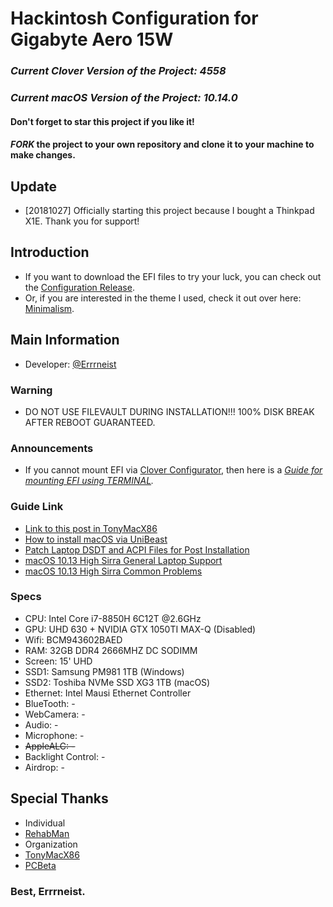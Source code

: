 # Hackintosh Configuration for Gigabyte Aero 15W
### *Current Clover Version of the Project: 4558*
### *Current macOS Version of the Project: 10.14.0*
#### Don't forget to star this project if you like it!
#### *FORK* the project to your own repository and clone it to your machine to make changes.

## Update
* [20181027] Officially starting this project because I bought a Thinkpad X1E. Thank you for support!

## Introduction
* If you want to download the EFI files to try your luck, you can check out the [Configuration Release](https://github.com/Errrneist/Hackintosh-Thinkpad-X1-Extreme/releases).
* Or, if you are interested in the theme I used, check it out over here: [Minimalism](https://github.com/Errrneist/Hackintosh-Theme-Minimalism).

## Main Information
* Developer: [@Errrneist](https://www.tonymacx86.com/members/errrneist.1550861/)

### Warning
* DO NOT USE FILEVAULT DURING INSTALLATION!!! 100% DISK BREAK AFTER REBOOT GUARANTEED.

### Announcements 
* If you cannot mount EFI via [Clover Configurator](https://mackie100projects.altervista.org/download-clover-configurator/), then here is a *[Guide for mounting EFI using TERMINAL](https://github.com/Errrneist/Hackintosh-Aero-15W/blob/master/Mount%20EFI%20on%20macOS.MD).*

### Guide Link
* [Link to this post in TonyMacX86]()
* [How to install macOS via UniBeast](https://www.tonymacx86.com/threads/unibeast-install-macos-high-sierra-on-any-supported-intel-based-pc.235474/)
* [Patch Laptop DSDT and ACPI Files for Post Installation](https://www.tonymacx86.com/threads/guide-patching-laptop-dsdt-ssdts.152573/)
* [macOS 10.13 High Sirra General Laptop Support](https://www.tonymacx86.com/forums/high-sierra-laptop-support.192/)
* [macOS 10.13 High Sirra Common Problems](https://www.tonymacx86.com/threads/readme-common-problems-in-10-13-high-sierra.233582/)

### Specs
* CPU: Intel Core i7-8850H 6C12T @2.6GHz
* GPU: UHD 630 + NVIDIA GTX 1050TI MAX-Q (Disabled)
* Wifi: BCM943602BAED
* RAM: 32GB DDR4 2666MHZ DC SODIMM
* Screen: 15' UHD 
* SSD1: Samsung PM981 1TB (Windows)
* SSD2: Toshiba NVMe SSD XG3 1TB (macOS)
* Ethernet: Intel Mausi Ethernet Controller
* BlueTooth: -
* WebCamera: -
* Audio: -
* Microphone: -
* ~~AppleALC: -~~
* Backlight Control: -
* Airdrop: -
 
## Special Thanks
* Individual
* [RehabMan](https://www.tonymacx86.com/members/rehabman.429483/)
* Organization
* [TonyMacX86](https://www.tonymacx86.com)
* [PCBeta](http://bbs.pcbeta.com/forum-558-1.html)

### Best, Errrneist.


